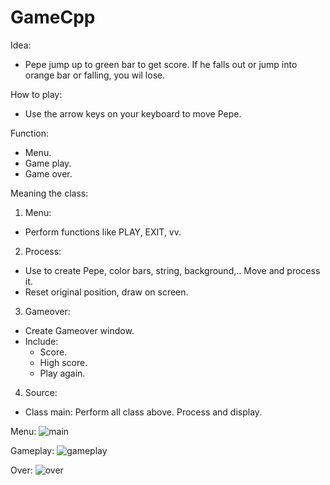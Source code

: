 # GameCpp
Idea:  
- Pepe jump up to green bar to get score. If he falls out or jump into orange bar or falling, you wil lose. 

How to play:  
- Use the arrow keys on your keyboard to move Pepe.

Function:  
- Menu.  
- Game play.  
- Game over. 



Meaning the class:
1. Menu:  
- Perform functions like PLAY, EXIT, vv.  
2. Process:  
- Use to create Pepe, color bars, string, background,.. Move and process it.
- Reset original position, draw on screen. 
3. Gameover:  
- Create Gameover window. 
- Include:  
  + Score.
  + High score.  
  + Play again.  
4. Source:  
- Class main:  Perform all class above. Process and display.



Menu: ![main](https://user-images.githubusercontent.com/69128515/115695326-e56f7280-a38b-11eb-8f1c-1abe919fbabb.png)

Gameplay: ![gameplay](https://user-images.githubusercontent.com/69128515/115695589-24052d00-a38c-11eb-9f74-5de9fcc28415.png)

Over: ![over](https://user-images.githubusercontent.com/69128515/115695759-45661900-a38c-11eb-88ba-06de87b3ee13.png)
